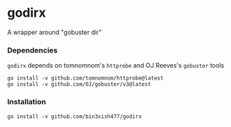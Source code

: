 # godirx
A wrapper around "gobuster dir"

### Dependencies
`godirx` depends on tomnomnom's `httprobe` and OJ Reeves's `gobuster` tools

```
go install -v github.com/tomnomnom/httprobe@latest
go install -v github.com/OJ/gobuster/v3@latest
```

### Installation

```
go install -v github.com/bin3xish477/godirx
```

